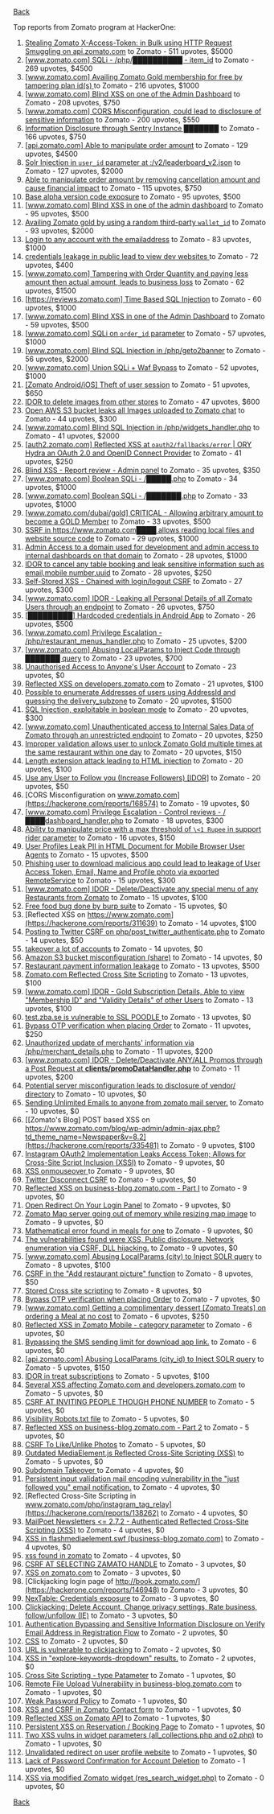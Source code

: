 [Back](../README.md)

Top reports from Zomato program at HackerOne:

1. [Stealing Zomato X-Access-Token: in Bulk using HTTP Request Smuggling on api.zomato.com](https://hackerone.com/reports/771666) to Zomato - 511 upvotes, $5000
2. [[www.zomato.com] SQLi - /php/██████████ - item_id](https://hackerone.com/reports/403616) to Zomato - 269 upvotes, $4500
3. [[www.zomato.com] Availing Zomato Gold membership for free by tampering plan id(s) ](https://hackerone.com/reports/511044) to Zomato - 216 upvotes, $1000
4. [[www.zomato.com] Blind XSS on one of the Admin Dashboard](https://hackerone.com/reports/724889) to Zomato - 208 upvotes, $750
5. [[www.zomato.com] CORS Misconfiguration, could lead to disclosure of sensitive information](https://hackerone.com/reports/426165) to Zomato - 200 upvotes, $550
6. [Information Disclosure through Sentry Instance ███████](https://hackerone.com/reports/697512) to Zomato - 166 upvotes, $750
7. [[api.zomato.com] Able to manipulate order amount](https://hackerone.com/reports/512968) to Zomato - 129 upvotes, $4500
8. [Solr Injection in `user_id` parameter at :/v2/leaderboard_v2.json](https://hackerone.com/reports/952501) to Zomato - 127 upvotes, $2000
9. [Able to manipulate order amount by removing cancellation amount and cause financial impact](https://hackerone.com/reports/614523) to Zomato - 115 upvotes, $750
10. [Base alpha version code exposure](https://hackerone.com/reports/167859) to Zomato - 95 upvotes, $500
11. [[www.zomato.com] Blind XSS in one of the admin dashboard](https://hackerone.com/reports/461272) to Zomato - 95 upvotes, $500
12. [Availing Zomato gold by using a random third-party `wallet_id`](https://hackerone.com/reports/938021) to Zomato - 93 upvotes, $2000
13. [Login to any account with the emailaddress](https://hackerone.com/reports/245408) to Zomato - 83 upvotes, $1000
14. [ credentials leakage in public lead to view dev websites ](https://hackerone.com/reports/511440) to Zomato - 72 upvotes, $400
15. [[www.zomato.com] Tampering with Order Quantity and paying less amount then actual amount, leads to business loss](https://hackerone.com/reports/403783) to Zomato - 62 upvotes, $1500
16. [[https://reviews.zomato.com] Time Based SQL Injection](https://hackerone.com/reports/300176) to Zomato - 60 upvotes, $1000
17. [[www.zomato.com] Blind XSS in one of the Admin Dashboard](https://hackerone.com/reports/419731) to Zomato - 59 upvotes, $500
18. [[www.zomato.com] SQLi on `order_id` parameter](https://hackerone.com/reports/358669) to Zomato - 57 upvotes, $1000
19. [[www.zomato.com] Blind SQL Injection in /php/geto2banner](https://hackerone.com/reports/838855) to Zomato - 56 upvotes, $2000
20. [[www.zomato.com] Union SQLi + Waf Bypass](https://hackerone.com/reports/258582) to Zomato - 52 upvotes, $1000
21. [[Zomato Android/iOS] Theft of user session](https://hackerone.com/reports/328486) to Zomato - 51 upvotes, $650
22. [IDOR to delete images from other stores](https://hackerone.com/reports/404797) to Zomato - 47 upvotes, $600
23. [Open AWS S3 bucket leaks all Images uploaded to Zomato chat](https://hackerone.com/reports/507097) to Zomato - 44 upvotes, $300
24. [[www.zomato.com] Blind SQL Injection in /php/widgets_handler.php](https://hackerone.com/reports/836079) to Zomato - 41 upvotes, $2000
25. [[auth2.zomato.com] Reflected XSS at `oauth2/fallbacks/error` | ORY Hydra an OAuth 2.0 and OpenID Connect Provider](https://hackerone.com/reports/456333) to Zomato - 41 upvotes, $250
26. [Blind XSS - Report review - Admin panel](https://hackerone.com/reports/314126) to Zomato - 35 upvotes, $350
27. [[www.zomato.com] Boolean SQLi - /█████.php](https://hackerone.com/reports/297534) to Zomato - 34 upvotes, $1000
28. [[www.zomato.com] Boolean SQLi - /███████.php](https://hackerone.com/reports/301257) to Zomato - 33 upvotes, $1000
29. [[www.zomato.com/dubai/gold] CRITICAL - Allowing arbitrary amount to become a GOLD Member](https://hackerone.com/reports/254211) to Zomato - 33 upvotes, $500
30. [SSRF in https://www.zomato.com████ allows reading local files and website source code](https://hackerone.com/reports/271224) to Zomato - 29 upvotes, $1000
31. [Admin Access to a domain used for development and admin access to internal dashboards on that domain](https://hackerone.com/reports/271407) to Zomato - 28 upvotes, $1000
32. [IDOR to cancel any table booking and leak sensitive information such as email,mobile number,uuid](https://hackerone.com/reports/265258) to Zomato - 28 upvotes, $250
33. [Self-Stored XSS - Chained with login/logout CSRF](https://hackerone.com/reports/632017) to Zomato - 27 upvotes, $300
34. [[www.zomato.com] IDOR - Leaking all Personal Details of all Zomato Users through an endpoint](https://hackerone.com/reports/269937) to Zomato - 26 upvotes, $750
35. [[█████████] Hardcoded credentials in Android App](https://hackerone.com/reports/246995) to Zomato - 26 upvotes, $500
36. [[www.zomato.com] Privilege Escalation - /php/restaurant_menus_handler.php](https://hackerone.com/reports/300454) to Zomato - 25 upvotes, $200
37. [[www.zomato.com] Abusing LocalParams to Inject Code through ███████ query](https://hackerone.com/reports/341600) to Zomato - 23 upvotes, $700
38. [Unauthorised Access to Anyone's User Account](https://hackerone.com/reports/202921) to Zomato - 23 upvotes, $0
39. [Reflected XSS on developers.zomato.com](https://hackerone.com/reports/418823) to Zomato - 21 upvotes, $100
40. [Possible to enumerate Addresses of users using AddressId and guessing the delivery_subzone](https://hackerone.com/reports/514897) to Zomato - 20 upvotes, $1500
41. [SQL Injection, exploitable in boolean mode](https://hackerone.com/reports/246412) to Zomato - 20 upvotes, $300
42. [[www.zomato.com] Unauthenticated access to Internal Sales Data of Zomato through an unrestricted endpoint](https://hackerone.com/reports/263535) to Zomato - 20 upvotes, $250
43. [Improper validation allows user to unlock Zomato Gold multiple times at the same restaurant within one day](https://hackerone.com/reports/486629) to Zomato - 20 upvotes, $150
44. [Length extension attack leading to HTML injection](https://hackerone.com/reports/251572) to Zomato - 20 upvotes, $100
45. [Use any User to Follow you (Increase Followers) [IDOR]](https://hackerone.com/reports/245969) to Zomato - 20 upvotes, $50
46. [CORS Misconfiguration on www.zomato.com](https://hackerone.com/reports/168574) to Zomato - 19 upvotes, $0
47. [[www.zomato.com] Privilege Escalation - Control reviews - /████dashboard_handler.php](https://hackerone.com/reports/300099) to Zomato - 18 upvotes, $300
48. [Ability to manipulate price with a max threshold of `\<1 Rupee` in support rider parameter](https://hackerone.com/reports/927661) to Zomato - 16 upvotes, $150
49. [User Profiles Leak PII in HTML Document for Mobile Browser User Agents](https://hackerone.com/reports/288596) to Zomato - 15 upvotes, $500
50. [Phishing user to download malicious app could lead to leakage of User Access Token, Email, Name and Profile photo via exported RemoteService](https://hackerone.com/reports/384257) to Zomato - 15 upvotes, $300
51. [[www.zomato.com] IDOR - Delete/Deactivate any special menu of any Restaurants from Zomato](https://hackerone.com/reports/264919) to Zomato - 15 upvotes, $100
52. [Free food bug done by burp suite](https://hackerone.com/reports/762883) to Zomato - 15 upvotes, $0
53. [Reflected XSS on https://www.zomato.com](https://hackerone.com/reports/311639) to Zomato - 14 upvotes, $100
54. [Posting to Twitter CSRF on php/post_twitter_authenticate.php](https://hackerone.com/reports/249234) to Zomato - 14 upvotes, $50
55. [takeover a lot of accounts](https://hackerone.com/reports/180388) to Zomato - 14 upvotes, $0
56. [Amazon S3 bucket misconfiguration (share)](https://hackerone.com/reports/229690) to Zomato - 14 upvotes, $0
57. [Restaurant payment information leakage](https://hackerone.com/reports/252043) to Zomato - 13 upvotes, $500
58. [Zomato.com Reflected Cross Site Scripting](https://hackerone.com/reports/303522) to Zomato - 13 upvotes, $100
59. [[www.zomato.com] IDOR - Gold Subscription Details, Able to view "Membership ID" and "Validity Details" of other Users](https://hackerone.com/reports/344145) to Zomato - 13 upvotes, $100
60. [test.zba.se is vulnerable to SSL POODLE  ](https://hackerone.com/reports/201520) to Zomato - 13 upvotes, $0
61. [Bypass OTP verification when placing Order](https://hackerone.com/reports/247158) to Zomato - 11 upvotes, $250
62. [Unauthorized update of merchants' information via /php/merchant_details.php](https://hackerone.com/reports/255651) to Zomato - 11 upvotes, $200
63. [[www.zomato.com] IDOR - Delete/Deactivate ANY/ALL Promos through a Post Request at **clients/promoDataHandler.php**](https://hackerone.com/reports/264754) to Zomato - 11 upvotes, $200
64. [Potential server misconfiguration leads to disclosure of vendor/ directory](https://hackerone.com/reports/271391) to Zomato - 10 upvotes, $0
65. [Sending Unlimited Emails to anyone from zomato mail server.](https://hackerone.com/reports/518928) to Zomato - 10 upvotes, $0
66. [[Zomato's Blog] POST based XSS on https://www.zomato.com/blog/wp-admin/admin-ajax.php?td_theme_name=Newspaper&v=8.2](https://hackerone.com/reports/335481) to Zomato - 9 upvotes, $100
67. [Instagram OAuth2 Implementation Leaks Access Token; Allows for Cross-Site Script Inclusion (XSSI)](https://hackerone.com/reports/138270) to Zomato - 9 upvotes, $0
68. [XSS onmouseover ](https://hackerone.com/reports/139981) to Zomato - 9 upvotes, $0
69. [Twitter Disconnect CSRF](https://hackerone.com/reports/114127) to Zomato - 9 upvotes, $0
70. [Reflected XSS on business-blog.zomato.com - Part I](https://hackerone.com/reports/137905) to Zomato - 9 upvotes, $0
71. [Open Redirect On Your Login Panel](https://hackerone.com/reports/473064) to Zomato - 9 upvotes, $0
72. [Zomato Map server going out of memory while resizing map image](https://hackerone.com/reports/751904) to Zomato - 9 upvotes, $0
73. [Mathematical error  found in meals for one](https://hackerone.com/reports/819333) to Zomato - 9 upvotes, $0
74. [ The vulnerabilities found were XSS, Public disclosure, Network enumeration via CSRF, DLL hijacking.](https://hackerone.com/reports/927413) to Zomato - 9 upvotes, $0
75. [[www.zomato.com] Abusing LocalParams (city) to Inject SOLR query](https://hackerone.com/reports/844428) to Zomato - 8 upvotes, $100
76. [CSRF in the "Add restaurant picture" function](https://hackerone.com/reports/169699) to Zomato - 8 upvotes, $50
77. [Stored Cross site scripting](https://hackerone.com/reports/145246) to Zomato - 8 upvotes, $0
78. [Bypass OTP verification when placing Order](https://hackerone.com/reports/142221) to Zomato - 7 upvotes, $0
79. [[www.zomato.com] Getting a complimentary dessert [Zomato Treats] on ordering a Meal at no cost](https://hackerone.com/reports/321938) to Zomato - 6 upvotes, $250
80. [Reflected XSS in Zomato Mobile - category parameter](https://hackerone.com/reports/230119) to Zomato - 6 upvotes, $0
81. [Bypassing the SMS sending limit for download app link.](https://hackerone.com/reports/517711) to Zomato - 6 upvotes, $0
82. [[api.zomato.com] Abusing LocalParams (city_id) to Inject SOLR query](https://hackerone.com/reports/953203) to Zomato - 5 upvotes, $150
83. [IDOR in treat subscriptions](https://hackerone.com/reports/313050) to Zomato - 5 upvotes, $100
84. [Several XSS affecting Zomato.com and developers.zomato.com](https://hackerone.com/reports/114631) to Zomato - 5 upvotes, $0
85. [CSRF AT INVITING PEOPLE THOUGH PHONE NUMBER](https://hackerone.com/reports/113865) to Zomato - 5 upvotes, $0
86. [Visibility  Robots.txt file](https://hackerone.com/reports/156182) to Zomato - 5 upvotes, $0
87. [Reflected XSS on business-blog.zomato.com - Part 2](https://hackerone.com/reports/137906) to Zomato - 5 upvotes, $0
88. [CSRF To Like/Unlike Photos](https://hackerone.com/reports/230837) to Zomato - 5 upvotes, $0
89. [Outdated MediaElement.js Reflected Cross-Site Scripting (XSS)](https://hackerone.com/reports/155228) to Zomato - 5 upvotes, $0
90. [Subdomain Takeover ](https://hackerone.com/reports/113869) to Zomato - 4 upvotes, $0
91. [Persistent input validation mail encoding vulnerability  in the "just followed you" email notification.](https://hackerone.com/reports/114879) to Zomato - 4 upvotes, $0
92. [Reflected Cross-Site Scripting in www.zomato.com/php/instagram_tag_relay](https://hackerone.com/reports/138262) to Zomato - 4 upvotes, $0
93. [MailPoet Newsletters \<= 2.7.2 - Authenticated Reflected Cross-Site Scripting (XSS)](https://hackerone.com/reports/200355) to Zomato - 4 upvotes, $0
94. [XSS in flashmediaelement.swf (business-blog.zomato.com)](https://hackerone.com/reports/200351) to Zomato - 4 upvotes, $0
95. [xss found in zomato](https://hackerone.com/reports/240989) to Zomato - 4 upvotes, $0
96. [CSRF AT SELECTING ZAMATO HANDLE](https://hackerone.com/reports/113857) to Zomato - 3 upvotes, $0
97. [XSS on zomato.com](https://hackerone.com/reports/143294) to Zomato - 3 upvotes, $0
98. [Clickjacking login page of http://book.zomato.com/](https://hackerone.com/reports/146948) to Zomato - 3 upvotes, $0
99. [NexTable: Credentials exposure](https://hackerone.com/reports/120941) to Zomato - 3 upvotes, $0
100. [Clickjacking: Delete Account, Change privacy settings, Rate business, follow/unfollow (IE)](https://hackerone.com/reports/338569) to Zomato - 3 upvotes, $0
101. [Authentication Bypassing and Sensitive Information Disclosure on Verify Email Address in Registration Flow](https://hackerone.com/reports/124151) to Zomato - 2 upvotes, $0
102. [CSS](https://hackerone.com/reports/145686) to Zomato - 2 upvotes, $0
103. [URL is vulnerable to clickjacking](https://hackerone.com/reports/337219) to Zomato - 2 upvotes, $0
104. [XSS in "explore-keywords-dropdown" results.](https://hackerone.com/reports/347567) to Zomato - 2 upvotes, $0
105. [Cross Site Scripting - type Patameter](https://hackerone.com/reports/114151) to Zomato - 1 upvotes, $0
106. [Remote File Upload Vulnerability in business-blog.zomato.com](https://hackerone.com/reports/114389) to Zomato - 1 upvotes, $0
107. [Weak Password Policy](https://hackerone.com/reports/115036) to Zomato - 1 upvotes, $0
108. [XSS and CSRF in Zomato Contact form](https://hackerone.com/reports/115248) to Zomato - 1 upvotes, $0
109. [Reflected XSS on Zomato API](https://hackerone.com/reports/125762) to Zomato - 1 upvotes, $0
110. [Persistent XSS on Reservation / Booking Page](https://hackerone.com/reports/123005) to Zomato - 1 upvotes, $0
111. [Two XSS vulns in widget parameters (all_collections.php and o2.php)](https://hackerone.com/reports/115560) to Zomato - 1 upvotes, $0
112. [Unvalidated redirect on user profile website](https://hackerone.com/reports/143265) to Zomato - 1 upvotes, $0
113. [Lack of Password Confirmation  for Account Deletion](https://hackerone.com/reports/950471) to Zomato - 1 upvotes, $0
114. [XSS via modified Zomato widget (res_search_widget.php)](https://hackerone.com/reports/115402) to Zomato - 0 upvotes, $0


[Back](../README.md)